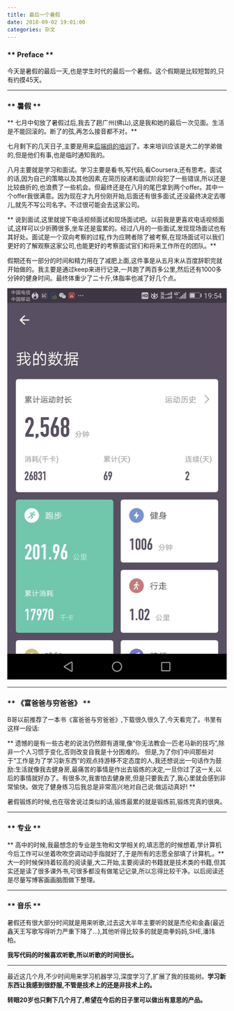 ```yaml
---
title: 最后一个暑假
date: 2018-09-02 19:01:00
categories: 杂文
---
```


### ** Preface **

今天是暑假的最后一天,也是学生时代的最后一个暑假。这个假期是比较短暂的,只有约摸45天。
**************************
### ** 暑假 **

** 七月中旬放了暑假过后,我去了趟广州(佛山),这是我和她的最后一次见面。生活是不能回滚的。断了的弦,再怎么接音都不对。**

七月剩下的几天日子,主要是用来[后端组的培训](https://github.com/cumtflyingstudio/BE-Summer-Camp-2018)了。本来培训应该是大二的学弟做的,但是他们有事,也是临时通知我的。

八月主要就是学习和面试。学习主要是看书,写代码,看Coursera,还有思考。面试的话,因为自己的策略以及其他因素,在简历投递和面试阶段犯了一些错误,所以还是比较曲折的,也浪费了一些机会。但最终还是在八月的尾巴拿到两个offer。其中一个offer我很满意。因为现在才九月份刚开始,后面还有很多面试,还没最终决定去哪儿,就先不写公司名字。不过很可能会去这家公司。

** 说到面试,这里就提下电话视频面试和现场面试吧。以前我是更喜欢电话视频面试,这样可以少折腾很多,坐车还是蛮累的。经过八月的一些面试,发现现场面试也有其好处。<span class="under0">面试是一个双向考察的过程,作为应聘者除了被考察,在现场面试可以我们更好的了解观察这家公司,也能更好的考察面试官们和将来工作所在的团队。</span>**

假期还有一部分的时间和精力用在了减肥上面,这件事是从五月末从百度辞职完就开始做的。我主要是通过keep来进行记录,一共跑了两百多公里,然后还有1000多分钟的健身时间。最终体重少了二十斤,体脂率也减了好几个点。

![1.png](/img/杂文/The-last-summer-vocation/1.jpeg)

**************************
### ** 《富爸爸与穷爸爸》 **

B哥以前推荐了一本书《富爸爸与穷爸爸》,下载很久很久了,今天看完了。书里有这样一段话:

** 遗憾的是有一些古老的说法仍然颇有道理,像“你无法教会一匹老马新的技巧”,除非一个人习惯于变化,否则改变自我是十分困难的。
但是,为了你们中间那些对于“工作是为了学习新东西”的观点持游移不定态度的人,我还想说出一句话作为鼓励:<span class="under0">生活就像我去健身房,最痛苦的事情是作出去锻炼的决定,一旦你过了这一关,以后的事情就好办了。有很多次,我害怕去健身房,但是只要我去了,我心里就会感到非常愉快。做完了健身练习后我总是非常高兴地对自己说:做运动真好!</span> **

暑假锻炼的时候,也在宿舍说过类似的话,锻炼最累的就是锻炼前,锻炼完真的很爽。

**************************
### ** 专业 **

** 高中的时候,我最想念的专业是生物和文学相关的,填志愿的时候想着,学计算机今后工作可以坐着吹吹空调动动手指就好了,于是所有的志愿全部填了计算机,。**大一的时候保持着较高的阅读量,大二开始,主要阅读的书籍就是技术类的书籍,但其实还是读了很多课外书,可很多都没有做笔记记录,所以忘得比较干净。以后阅读还是尽量写博客画画脑图做下整理。

**************************
### ** 音乐 **

暑假还有很大部分时间就是用来听歌,过去这大半年主要听的就是杰伦和金鑫(最近鑫天王写歌写得听力严重下降了...),其他听得比较多的就是南拳妈妈,SHE,潘玮柏。

**<span class="under0">我写代码的时候喜欢听歌,所以听歌的时间很长。</span>**

**************************

最近这几个月,不少时间用来学习机器学习,深度学习了,扩展了我的技能树。**学习新东西让我感到很舒服,不管是技术上的还是非技术上的。**

**<span class="under0"> 转眼20岁也只剩下几个月了,希望在今后的日子里可以做出有意思的产品。</span>**